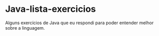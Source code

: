 # Java-lista-exercicios

Alguns exercícios de Java que eu respondi para poder entender melhor sobre a linguagem.
